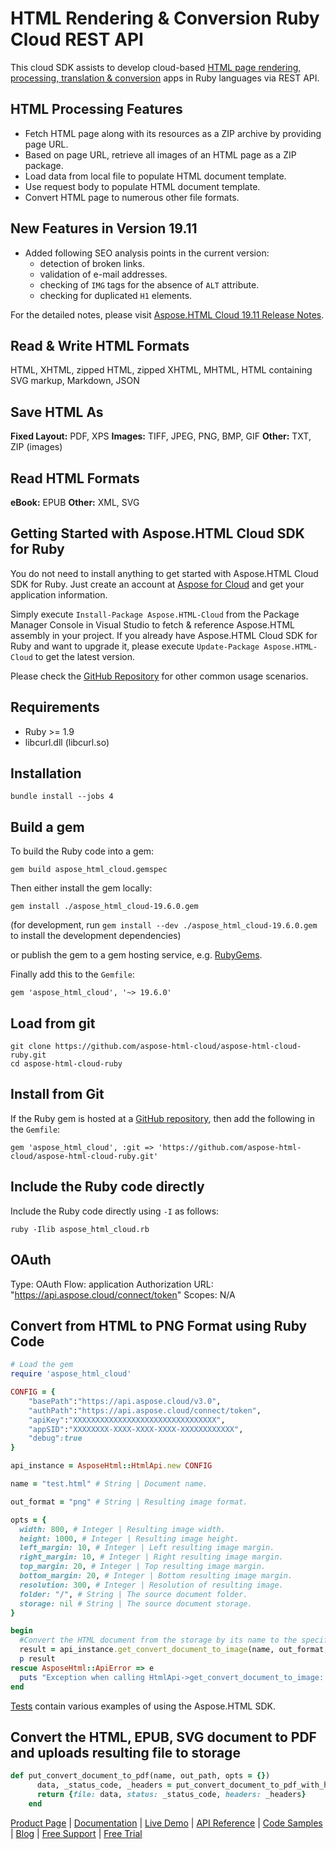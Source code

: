 # HTML Rendering & Conversion Ruby Cloud REST API

This cloud SDK assists to develop cloud-based [HTML page rendering, processing, translation & conversion](https://products.aspose.cloud/html/ruby) apps in Ruby languages via REST API.

## HTML Processing Features

- Fetch HTML page along with its resources as a ZIP archive by providing page URL.
- Based on page URL, retrieve all images of an HTML page as a ZIP package.
- Load data from local file to populate HTML document template.
- Use request body to populate HTML document template.
- Convert HTML page to numerous other file formats.

## New Features in Version 19.11

- Added following SEO analysis points in the current version:
  - detection of broken links.
  - validation of e-mail addresses.
  - checking of `IMG` tags for the absence of `ALT` attribute.
  - checking for duplicated `H1` elements.

For the detailed notes, please visit [Aspose.HTML Cloud 19.11 Release Notes](https://docs.aspose.cloud/display/htmlcloud/Aspose.HTML+Cloud+19.11+Release+Notes).

## Read & Write HTML Formats

HTML, XHTML, zipped HTML, zipped XHTML, MHTML, HTML containing SVG markup, Markdown, JSON

## Save HTML As

**Fixed Layout:** PDF, XPS
**Images:** TIFF, JPEG, PNG, BMP, GIF
**Other:** TXT, ZIP (images)

## Read HTML Formats

**eBook:** EPUB
**Other:** XML, SVG

## Getting Started with Aspose.HTML Cloud SDK for Ruby

You do not need to install anything to get started with Aspose.HTML Cloud SDK for Ruby. Just create an account at [Aspose for Cloud](https://dashboard.aspose.cloud/#/apps) and get your application information.

Simply execute `Install-Package Aspose.HTML-Cloud` from the Package Manager Console in Visual Studio to fetch & reference Aspose.HTML assembly in your project. If you already have Aspose.HTML Cloud SDK for Ruby and want to upgrade it, please execute `Update-Package Aspose.HTML-Cloud` to get the latest version.

Please check the [GitHub Repository](https://github.com/aspose-html-cloud/aspose-html-cloud-dotnet) for other common usage scenarios.

## Requirements

- Ruby >= 1.9
- libcurl.dll (libcurl.so)

## Installation

```console
bundle install --jobs 4
```

## Build a gem

To build the Ruby code into a gem:

```console
gem build aspose_html_cloud.gemspec
```

Then either install the gem locally:

```console
gem install ./aspose_html_cloud-19.6.0.gem
```

(for development, run `gem install --dev ./aspose_html_cloud-19.6.0.gem` to install the development dependencies)

or publish the gem to a gem hosting service, e.g. [RubyGems](https://rubygems.org/).

Finally add this to the `Gemfile`:

```console
gem 'aspose_html_cloud', '~> 19.6.0'
```

## Load from git

```console
git clone https://github.com/aspose-html-cloud/aspose-html-cloud-ruby.git
cd aspose-html-cloud-ruby
```

## Install from Git

If the Ruby gem is hosted at a [GitHub repository](https://github.com/aspose-html-cloud/aspose-html-cloud-ruby.git), then add the following in the `Gemfile`:

```console
gem 'aspose_html_cloud', :git => 'https://github.com/aspose-html-cloud/aspose-html-cloud-ruby.git'
```

## Include the Ruby code directly

Include the Ruby code directly using `-I` as follows:

```console
ruby -Ilib aspose_html_cloud.rb
```

## OAuth

Type: OAuth
Flow: application
Authorization URL: "https://api.aspose.cloud/connect/token"
Scopes: N/A

## Convert from HTML to PNG Format using Ruby Code

```ruby
# Load the gem
require 'aspose_html_cloud'

CONFIG = {
    "basePath":"https://api.aspose.cloud/v3.0",
    "authPath":"https://api.aspose.cloud/connect/token",
    "apiKey":"XXXXXXXXXXXXXXXXXXXXXXXXXXXXXXXX",
    "appSID":"XXXXXXXX-XXXX-XXXX-XXXX-XXXXXXXXXXXX",
    "debug":true
}

api_instance = AsposeHtml::HtmlApi.new CONFIG

name = "test.html" # String | Document name.

out_format = "png" # String | Resulting image format.

opts = { 
  width: 800, # Integer | Resulting image width. 
  height: 1000, # Integer | Resulting image height. 
  left_margin: 10, # Integer | Left resulting image margin.
  right_margin: 10, # Integer | Right resulting image margin.
  top_margin: 20, # Integer | Top resulting image margin.
  bottom_margin: 20, # Integer | Bottom resulting image margin.
  resolution: 300, # Integer | Resolution of resulting image.
  folder: "/", # String | The source document folder.
  storage: nil # String | The source document storage.
}

begin
  #Convert the HTML document from the storage by its name to the specified image format.
  result = api_instance.get_convert_document_to_image(name, out_format, opts)
  p result
rescue AsposeHtml::ApiError => e
  puts "Exception when calling HtmlApi->get_convert_document_to_image: #{e}"
end
```

[Tests](https://github.com/aspose-html-cloud/aspose-html-cloud-ruby/blob/master/spec/api/html_api_spec.rb) contain various examples of using the Aspose.HTML SDK.

## Convert the HTML, EPUB, SVG document to PDF and uploads resulting file to storage

```ruby
def put_convert_document_to_pdf(name, out_path, opts = {})
      data, _status_code, _headers = put_convert_document_to_pdf_with_http_info(name, out_path, opts)
      return {file: data, status: _status_code, headers: _headers}
    end
```

[Product Page](https://products.aspose.cloud/html/ruby) | [Documentation](https://docs.aspose.cloud/display/htmlcloud/Home) | [Live Demo](https://products.aspose.app/html/family) | [API Reference](https://apireference.aspose.cloud/html/) | [Code Samples](https://github.com/aspose-html-cloud/aspose-html-cloud-ruby) | [Blog](https://blog.aspose.cloud/category/html/) | [Free Support](https://forum.aspose.cloud/c/html) | [Free Trial](https://dashboard.aspose.cloud/#/apps)

